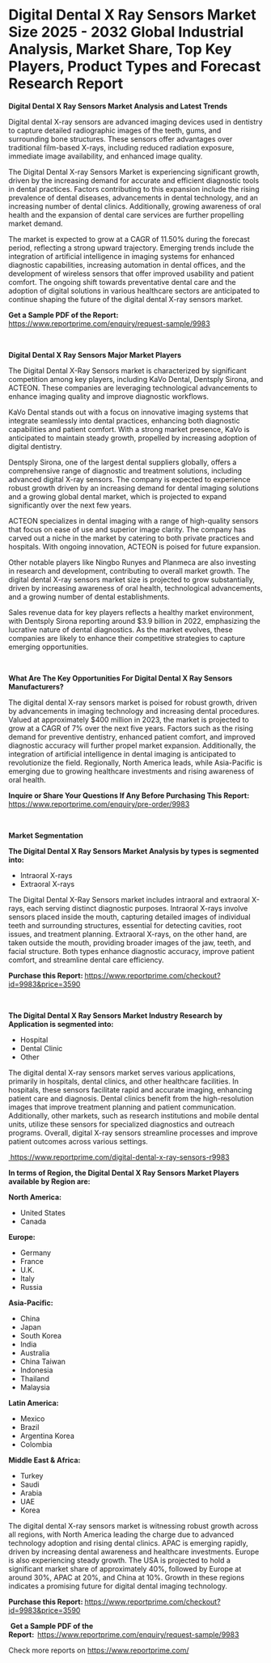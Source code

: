 <p><h1>Digital Dental X Ray Sensors Market Size 2025 - 2032 Global Industrial Analysis, Market Share, Top Key Players, Product Types and Forecast Research Report</h1></p><p><strong>Digital Dental X Ray Sensors Market Analysis and Latest Trends</strong></p>
<p><p>Digital dental X-ray sensors are advanced imaging devices used in dentistry to capture detailed radiographic images of the teeth, gums, and surrounding bone structures. These sensors offer advantages over traditional film-based X-rays, including reduced radiation exposure, immediate image availability, and enhanced image quality. </p><p>The Digital Dental X-ray Sensors Market is experiencing significant growth, driven by the increasing demand for accurate and efficient diagnostic tools in dental practices. Factors contributing to this expansion include the rising prevalence of dental diseases, advancements in dental technology, and an increasing number of dental clinics. Additionally, growing awareness of oral health and the expansion of dental care services are further propelling market demand.</p><p>The market is expected to grow at a CAGR of 11.50% during the forecast period, reflecting a strong upward trajectory. Emerging trends include the integration of artificial intelligence in imaging systems for enhanced diagnostic capabilities, increasing automation in dental offices, and the development of wireless sensors that offer improved usability and patient comfort. The ongoing shift towards preventative dental care and the adoption of digital solutions in various healthcare sectors are anticipated to continue shaping the future of the digital dental X-ray sensors market.</p></p>
<p><strong>Get a Sample PDF of the Report:&nbsp;</strong> <a href="https://www.reportprime.com/enquiry/request-sample/9983?utm_campaign=3088&utm_medium=2&utm_source=Github&utm_content=ia&utm_term=20032025&utm_id=digital-dental-x-ray-sensors">https://www.reportprime.com/enquiry/request-sample/9983</a></p>
<p>&nbsp;</p>
<p><strong>Digital Dental X Ray Sensors Major Market Players</strong></p>
<p><p>The Digital Dental X-Ray Sensors market is characterized by significant competition among key players, including KaVo Dental, Dentsply Sirona, and ACTEON. These companies are leveraging technological advancements to enhance imaging quality and improve diagnostic workflows.</p><p>KaVo Dental stands out with a focus on innovative imaging systems that integrate seamlessly into dental practices, enhancing both diagnostic capabilities and patient comfort. With a strong market presence, KaVo is anticipated to maintain steady growth, propelled by increasing adoption of digital dentistry.</p><p>Dentsply Sirona, one of the largest dental suppliers globally, offers a comprehensive range of diagnostic and treatment solutions, including advanced digital X-ray sensors. The company is expected to experience robust growth driven by an increasing demand for dental imaging solutions and a growing global dental market, which is projected to expand significantly over the next few years.</p><p>ACTEON specializes in dental imaging with a range of high-quality sensors that focus on ease of use and superior image clarity. The company has carved out a niche in the market by catering to both private practices and hospitals. With ongoing innovation, ACTEON is poised for future expansion.</p><p>Other notable players like Ningbo Runyes and Planmeca are also investing in research and development, contributing to overall market growth. The digital dental X-ray sensors market size is projected to grow substantially, driven by increasing awareness of oral health, technological advancements, and a growing number of dental establishments.</p><p>Sales revenue data for key players reflects a healthy market environment, with Dentsply Sirona reporting around $3.9 billion in 2022, emphasizing the lucrative nature of dental diagnostics. As the market evolves, these companies are likely to enhance their competitive strategies to capture emerging opportunities.</p></p>
<p>&nbsp;</p>
<p><strong>What Are The Key Opportunities For Digital Dental X Ray Sensors Manufacturers?</strong></p>
<p><p>The digital dental X-ray sensors market is poised for robust growth, driven by advancements in imaging technology and increasing dental procedures. Valued at approximately $400 million in 2023, the market is projected to grow at a CAGR of 7% over the next five years. Factors such as the rising demand for preventive dentistry, enhanced patient comfort, and improved diagnostic accuracy will further propel market expansion. Additionally, the integration of artificial intelligence in dental imaging is anticipated to revolutionize the field. Regionally, North America leads, while Asia-Pacific is emerging due to growing healthcare investments and rising awareness of oral health.</p></p>
<p><strong>Inquire or Share Your Questions If Any Before Purchasing This Report:</strong> <a href="https://www.reportprime.com/enquiry/pre-order/9983?utm_campaign=3088&utm_medium=2&utm_source=Github&utm_content=ia&utm_term=20032025&utm_id=digital-dental-x-ray-sensors">https://www.reportprime.com/enquiry/pre-order/9983</a></p>
<p>&nbsp;</p>
<p><strong>Market Segmentation</strong></p>
<p><strong>The Digital Dental X Ray Sensors Market Analysis by types is segmented into:</strong></p>
<p><ul><li>Intraoral X-rays</li><li>Extraoral X-rays</li></ul></p>
<p><p>The Digital Dental X-Ray Sensors market includes intraoral and extraoral X-rays, each serving distinct diagnostic purposes. Intraoral X-rays involve sensors placed inside the mouth, capturing detailed images of individual teeth and surrounding structures, essential for detecting cavities, root issues, and treatment planning. Extraoral X-rays, on the other hand, are taken outside the mouth, providing broader images of the jaw, teeth, and facial structure. Both types enhance diagnostic accuracy, improve patient comfort, and streamline dental care efficiency.</p></p>
<p><strong>Purchase this Report:&nbsp;</strong><a href="https://www.reportprime.com/checkout?id=9983&price=3590&utm_campaign=3088&utm_medium=2&utm_source=Github&utm_content=ia&utm_term=20032025&utm_id=digital-dental-x-ray-sensors">https://www.reportprime.com/checkout?id=9983&price=3590</a></p>
<p>&nbsp;</p>
<p><strong>The Digital Dental X Ray Sensors Market Industry Research by Application is segmented into:</strong></p>
<p><ul><li>Hospital</li><li>Dental Clinic</li><li>Other</li></ul></p>
<p><p>The digital dental X-ray sensors market serves various applications, primarily in hospitals, dental clinics, and other healthcare facilities. In hospitals, these sensors facilitate rapid and accurate imaging, enhancing patient care and diagnosis. Dental clinics benefit from the high-resolution images that improve treatment planning and patient communication. Additionally, other markets, such as research institutions and mobile dental units, utilize these sensors for specialized diagnostics and outreach programs. Overall, digital X-ray sensors streamline processes and improve patient outcomes across various settings.</p></p>
<p><a href="https://www.reportprime.com/digital-dental-x-ray-sensors-r9983?utm_campaign=3088&utm_medium=2&utm_source=Github&utm_content=ia&utm_term=20032025&utm_id=digital-dental-x-ray-sensors">&nbsp;https://www.reportprime.com/digital-dental-x-ray-sensors-r9983</a></p>
<p><strong>In terms of Region, the Digital Dental X Ray Sensors Market Players available by Region are:</strong></p>
<p>
    <p> <strong> North America: </strong>
        <ul>
            <li>United States</li>
            <li>Canada</li>
        </ul>
        </p> 
    <p> <strong> Europe: </strong>
        <ul>
            <li>Germany</li>
            <li>France</li>
            <li>U.K.</li>
            <li>Italy</li>
            <li>Russia</li>
        </ul>
        </p> 
    <p> <strong> Asia-Pacific: </strong>
        <ul>
            <li>China</li>
            <li>Japan</li>
            <li>South Korea</li>
            <li>India</li>
            <li>Australia</li>
            <li>China Taiwan</li>
            <li>Indonesia</li>
            <li>Thailand</li>
            <li>Malaysia</li>
        </ul>
        </p> 
    <p> <strong> Latin America: </strong>
        <ul>
            <li>Mexico</li>
            <li>Brazil</li>
            <li>Argentina Korea</li>
            <li>Colombia</li>
        </ul>
        </p> 
    <p> <strong> Middle East & Africa: </strong>
        <ul>
            <li>Turkey</li>
            <li>Saudi</li>
            <li>Arabia</li>
            <li>UAE</li>
            <li>Korea</li>
        </ul>
    </p>
    </p>
<p><p>The digital dental X-ray sensors market is witnessing robust growth across all regions, with North America leading the charge due to advanced technology adoption and rising dental clinics. APAC is emerging rapidly, driven by increasing dental awareness and healthcare investments. Europe is also experiencing steady growth. The USA is projected to hold a significant market share of approximately 40%, followed by Europe at around 30%, APAC at 20%, and China at 10%. Growth in these regions indicates a promising future for digital dental imaging technology.</p></p>
<p><strong>Purchase this Report: </strong><a href="https://www.reportprime.com/checkout?id=9983&price=3590&utm_campaign=3088&utm_medium=2&utm_source=Github&utm_content=ia&utm_term=20032025&utm_id=digital-dental-x-ray-sensors">https://www.reportprime.com/checkout?id=9983&price=3590</a></p>
<p>&nbsp;<strong>Get a Sample PDF of the Report:&nbsp;&nbsp;</strong><a href="https://www.reportprime.com/enquiry/request-sample/9983?utm_campaign=3088&utm_medium=2&utm_source=Github&utm_content=ia&utm_term=20032025&utm_id=digital-dental-x-ray-sensors">https://www.reportprime.com/enquiry/request-sample/9983</a></p>
<p><strong></strong></p>
<p>Check more reports on <a href="https://www.reportprime.com/?utm_campaign=3088&utm_medium=2&utm_source=Github&utm_content=ia&utm_term=20032025&utm_id=digital-dental-x-ray-sensors">https://www.reportprime.com/</a></p>
